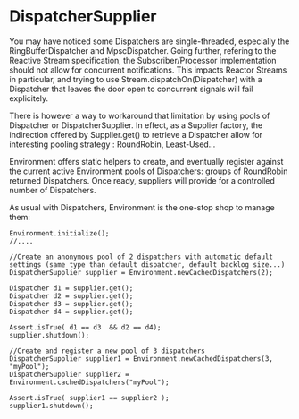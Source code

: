 # DispatcherSupplier
You may have noticed some Dispatchers are single-threaded, especially the RingBufferDispatcher and MpscDispatcher. Going further, refering to the Reactive Stream specification, the Subscriber/Processor implementation should not allow for concurrent notifications. This impacts Reactor Streams in particular, and trying to use Stream.dispatchOn(Dispatcher) with a Dispatcher that leaves the door open to concurrent signals will fail explicitely.

There is however a way to workaround that limitation by using pools of Dispatcher or DispatcherSupplier. In effect, as a Supplier factory, the indirection offered by Supplier.get() to retrieve a Dispatcher allow for interesting pooling strategy : RoundRobin, Least-Used…​

Environment offers static helpers to create, and eventually register against the current active Environment pools of Dispatchers: groups of RoundRobin returned Dispatchers. Once ready, suppliers will provide for a controlled number of Dispatchers.

As usual with Dispatchers, Environment is the one-stop shop to manage them:

```
Environment.initialize();
//....

//Create an anonymous pool of 2 dispatchers with automatic default settings (same type than default dispatcher, default backlog size...)
DispatcherSupplier supplier = Environment.newCachedDispatchers(2);

Dispatcher d1 = supplier.get();
Dispatcher d2 = supplier.get();
Dispatcher d3 = supplier.get();
Dispatcher d4 = supplier.get();

Assert.isTrue( d1 == d3  && d2 == d4);
supplier.shutdown();

//Create and register a new pool of 3 dispatchers
DispatcherSupplier supplier1 = Environment.newCachedDispatchers(3, "myPool");
DispatcherSupplier supplier2 = Environment.cachedDispatchers("myPool");

Assert.isTrue( supplier1 == supplier2 );
supplier1.shutdown();
```

